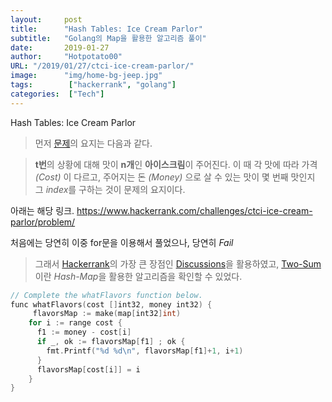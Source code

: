 ```yaml
---
layout:     post
title:      "Hash Tables: Ice Cream Parlor"
subtitle:   "Golang의 Map을 활용한 알고리즘 풀이"
date:       2019-01-27
author:     "Hotpotato00"
URL: "/2019/01/27/ctci-ice-cream-parlor/"
image:      "img/home-bg-jeep.jpg"
tags:        ["hackerrank", "golang"]
categories:  ["Tech"]
---
```


Hash Tables: Ice Cream Parlor

> 먼저 [문제](https://www.hackerrank.com/challenges/ctci-ice-cream-parlor/problem "ice-cream")의 요지는 다음과 같다.

> **t번**의 상황에 대해 맛이 **n개**인 **아이스크림**이 주어진다. 이 때 각 맛에 따라 가격 *(Cost)* 이 다르고, 주어지는 돈 *(Money)* 으로 살 수 있는 맛이 몇 번째 맛인지 그 *index*를 구하는 것이 문제의 요지이다.

아래는 해당 링크.
<https://www.hackerrank.com/challenges/ctci-ice-cream-parlor/problem/>

처음에는 당연히 이중 for문을 이용해서 풀었으나, 당연히 *Fail*

>그래서 [Hackerrank](https://www.hackerrank.com "hackerrank")의 가장 큰 장점인 [Discussions](https://www.hackerrank.com/challenges/ctci-ice-cream-parlor/forum )을 활용하였고,
[Two-Sum](https://leetcode.com/articles/two-sum/)이란 *Hash-Map*을 활용한 알고리즘을 확인할 수 있었다.

```c
// Complete the whatFlavors function below.
func whatFlavors(cost []int32, money int32) {
     flavorsMap := make(map[int32]int)
    for i := range cost {
      f1 := money - cost[i]
      if _, ok := flavorsMap[f1] ; ok {
        fmt.Printf("%d %d\n", flavorsMap[f1]+1, i+1)
      }
      flavorsMap[cost[i]] = i
    }
}
```